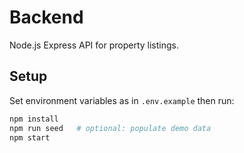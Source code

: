 # Backend

Node.js Express API for property listings.

## Setup

Set environment variables as in `.env.example` then run:

```bash
npm install
npm run seed   # optional: populate demo data
npm start
```
